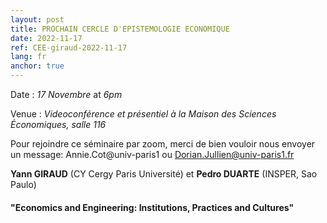 ```yaml
---
layout: post
title: PROCHAIN CERCLE D'EPISTEMOLOGIE ECONOMIQUE
date: 2022-11-17
ref: CEE-giraud-2022-11-17
lang: fr
anchor: true
---
```


<i class="fas fa-table"></i> Date : _17 Novembre_ at _6pm_

<i class="fas fa-map-marked"></i> Venue : _Videoconférence et présentiel à la Maison des Sciences Économiques, salle 116_

<i class="fas fa-video"></i> Pour rejoindre ce séminaire par zoom, merci de bien vouloir nous envoyer un message: Annie.Cot@univ-paris1 ou Dorian.Jullien@univ-paris1.fr

**Yann GIRAUD** (CY Cergy Paris Université) et **Pedro DUARTE** (INSPER, Sao Paulo)

#### "Economics and Engineering: Institutions, Practices and Cultures"
